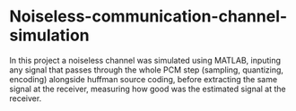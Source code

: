 # Noiseless-communication-channel-simulation
In this project a noiseless channel was simulated using MATLAB, inputing any signal that passes through the whole PCM step (sampling, quantizing, encoding) alongside huffman source coding, before extracting the same signal at the receiver, measuring how good was the estimated signal at the receiver.
